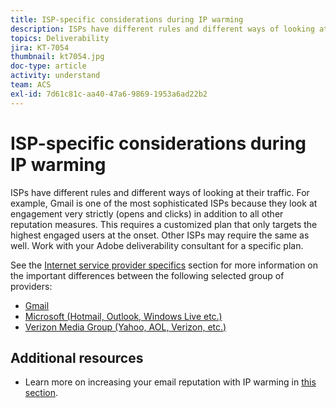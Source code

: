 ```yaml
---
title: ISP-specific considerations during IP warming
description: ISPs have different rules and different ways of looking at their traffic. This requires a customized plan that targets only the highest engaged users at the onset.
topics: Deliverability
jira: KT-7054
thumbnail: kt7054.jpg
doc-type: article
activity: understand
team: ACS
exl-id: 7d61c81c-aa40-47a6-9869-1953a6ad22b2
---
```

# ISP-specific considerations during IP warming

ISPs have different rules and different ways of looking at their traffic. For example, Gmail is one of the most sophisticated ISPs because they look at engagement very strictly (opens and clicks) in addition to all other reputation measures. This requires a customized plan that only targets the highest engaged users at the onset. Other ISPs may require the same as well. Work with your Adobe deliverability consultant for a specific plan.

See the [Internet service provider specifics](/help/internet-service-provider-specifics/overview.md) section for more information on the important differences between the following selected group of providers:

* [Gmail](/help/internet-service-provider-specifics/gmail.md)
* [Microsoft (Hotmail, Outlook, Windows Live etc.)](/help/internet-service-provider-specifics/microsoft.md)
* [Verizon Media Group (Yahoo, AOL, Verizon, etc.)](/help/internet-service-provider-specifics/verizon-media-group.md)

## Additional resources

* Learn more on increasing your email reputation with IP warming in [this section](/help/additional-resources/increase-reputation-with-ip-warming.md).
